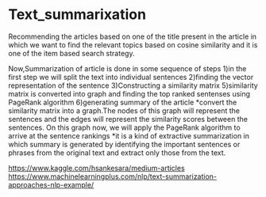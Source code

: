 # Text_summarixation
Recommending the articles based on one of the title present 
in the article in which we want to find the relevant topics
based on cosine similarity and it is one of the item based search strategy.

Now,Summarization of article is done in some sequence of steps
1)in the first step we will split the text into individual  sentences
2)finding the vector representation of the sentence
3)Constructing a similarity matrix
5)similarity matrix is converted into graph and finding the top ranked sentenses using PageRank algorithm 
6)generating summary of the article 
*convert the similarity matrix into a graph.The nodes of this graph will 
represent the sentences and the edges will represent the similarity scores 
between the sentences. On this graph now, we will apply 
the PageRank algorithm to arrive at the sentence rankings
*it is a kind of extractive summarization in which summary is generated by
identifying the important sentences or phrases from the original text and extract only those from the text.

 

https://www.kaggle.com/hsankesara/medium-articles
https://www.machinelearningplus.com/nlp/text-summarization-approaches-nlp-example/










